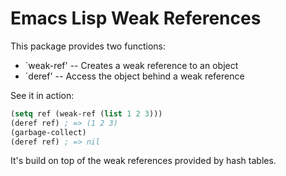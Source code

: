# Emacs Lisp Weak References

This package provides two functions:

 * `weak-ref' -- Creates a weak reference to an object
 * `deref' -- Access the object behind a weak reference

See it in action:

```el
(setq ref (weak-ref (list 1 2 3)))
(deref ref) ; => (1 2 3)
(garbage-collect)
(deref ref) ; => nil
```

It's build on top of the weak references provided by hash tables.
